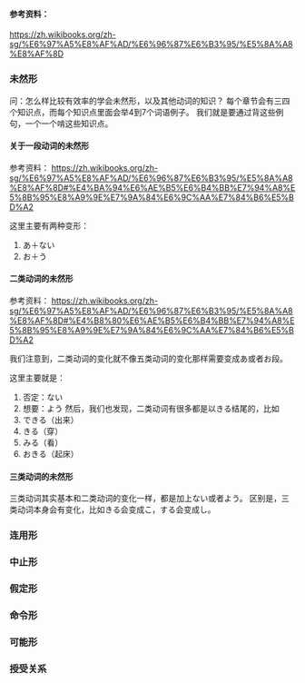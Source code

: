 #### 参考资料：
https://zh.wikibooks.org/zh-sg/%E6%97%A5%E8%AF%AD/%E6%96%87%E6%B3%95/%E5%8A%A8%E8%AF%8D

### 未然形

问：怎么样比较有效率的学会未然形，以及其他动词的知识？
每个章节会有三四个知识点，而每个知识点里面会举4到7个词语例子。
我们就是要通过背这些例句，一个一个啃这些知识点。


#### 关于一段动词的未然形
参考资料：
https://zh.wikibooks.org/zh-sg/%E6%97%A5%E8%AF%AD/%E6%96%87%E6%B3%95/%E5%8A%A8%E8%AF%8D#%E4%BA%94%E6%AE%B5%E6%B4%BB%E7%94%A8%E5%8B%95%E8%A9%9E%E7%9A%84%E6%9C%AA%E7%84%B6%E5%BD%A2

这里主要有两种变形：
1.	あ＋ない
2.	お＋う


#### 二类动词的未然形

参考资料：
https://zh.wikibooks.org/zh-sg/%E6%97%A5%E8%AF%AD/%E6%96%87%E6%B3%95/%E5%8A%A8%E8%AF%8D#%E4%B8%80%E6%AE%B5%E6%B4%BB%E7%94%A8%E5%8B%95%E8%A9%9E%E7%9A%84%E6%9C%AA%E7%84%B6%E5%BD%A2

我们注意到，二类动词的变化就不像五类动词的变化那样需要变成あ或者お段。

这里主要就是：
1.	否定：ない
2.	想要：よう
然后，我们也发现，二类动词有很多都是以きる结尾的，比如
1.	できる（出来）
2.	きる（穿）
3.	みる（看）
4.	おきる（起床）


#### 三类动词的未然形
三类动词其实基本和二类动词的变化一样，都是加上ない或者よう。
区别是，三类动词本身会有变化，比如きる会变成こ，する会变成し。



### 连用形


### 中止形


### 假定形


### 命令形


### 可能形


### 授受关系


